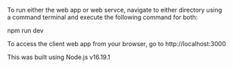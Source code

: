 To run either the web app or web servce, navigate to either directory using a command terminal and execute the following command for both:

npm run dev

To access the client web app from your browser, go to http://localhost:3000

This was built using Node.js v16.19.1